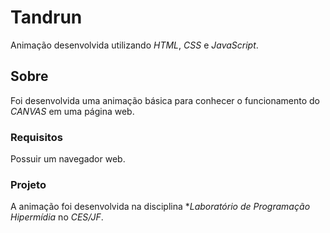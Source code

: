 # Tandrun

Animação desenvolvida utilizando *HTML*, *CSS* e *JavaScript*.

## Sobre

Foi desenvolvida uma animação básica para conhecer o funcionamento do *CANVAS* em uma página web.

### Requisitos

Possuir um navegador web.

### Projeto

A animação foi desenvolvida na disciplina **Laboratório de Programação Hipermídia* no *CES/JF*.